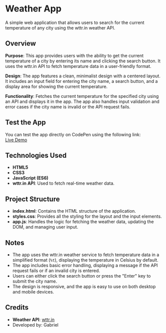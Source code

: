 # Weather App
A simple web application that allows users to search for the current temperature of any city using the wttr.in weather API.

## Overview
**Purpose**: This app provides users with the ability to get the current temperature of a city by entering its name and clicking the search button. It uses the wttr.in API to fetch temperature data in a user-friendly format.

**Design**: The app features a clean, minimalist design with a centered layout. It includes an input field for entering the city name, a search button, and a display area for showing the current temperature.

**Functionality**: Fetches the current temperature for the specified city using an API and displays it in the app. The app also handles input validation and error cases if the city name is invalid or the API request fails.

## Test the App
You can test the app directly on CodePen using the following link:  
[Live Demo](https://codepen.io/elpezpr/pen/NWQgRed)

## Technologies Used
- **HTML5**
- **CSS3**
- **JavaScript (ES6)**
- **wttr.in API**: Used to fetch real-time weather data.

## Project Structure
- **index.html**: Contains the HTML structure of the application.
- **styles.css**: Provides all the styling for the layout and the input elements.
- **app.js**: Handles the logic for fetching the weather data, updating the DOM, and managing user input.

## Notes
- The app uses the wttr.in weather service to fetch temperature data in a simplified format (`%t`), displaying the temperature in Celsius by default.
- The app includes basic error handling, displaying a message if the API request fails or if an invalid city is entered.
- Users can either click the search button or press the "Enter" key to submit the city name.
- The design is responsive, and the app is easy to use on both desktop and mobile devices.

## Credits
- **Weather API**: [wttr.in](https://wttr.in/)
- Developed by: Gabriel